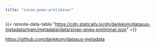 ```yaml
---
title: "sinan-pneu-preliminar"
---
```


{{< remote-data-table "https://cdn.statically.io/gh/dankkom/datasus-metadata/main/metadata/data/sinan-pneu-preliminar.json" >}}

https://github.com/dankkom/datasus-metadata
